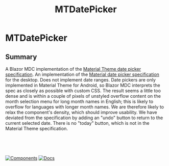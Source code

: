 ﻿---
uid: C.MTDatePicker
title: MTDatePicker
---
# MTDatePicker

## Summary

A Blazor MDC implementation of the [Material Theme date picker specification](https://material.io/components/pickers).
An implementation of the [Material date picker specification](https://material.io/components/pickers/#specs) for the desktop. Does not implement date ranges.
Date pickers are only implemented in Material Theme for Android, so Blazor MDC interprets the spec as closely as possible with custom CSS. The result seems a little too dense and
is within a couple of pixels of unstyled overflow content on the month selection menu for long month names in English; this is likely to overflow for languages
with longer month names. We are therefore likely to relax the component's density, which should improve usability. We have deviated from the specification by
adding an "undo" button to return to the current selected date. There is no "today" button, which is not in the Material Theme specification.

&nbsp;

&nbsp;

[![Components](https://img.shields.io/static/v1?label=Components&message=Plus&color=red)](xref:A.PlusComponents)
[![Docs](https://img.shields.io/static/v1?label=API%20Documentation&message=MTDatePicker&color=brightgreen)](xref:BlazorMdc.MTDatePicker)
